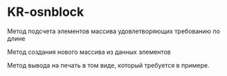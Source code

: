 # KR-osnblock

Метод подсчета элементов массива удовлетворяющих требованию по длине

Метод создания нового массива из данных элементов

Метод вывода на печать в том виде, который требуется в примере.
